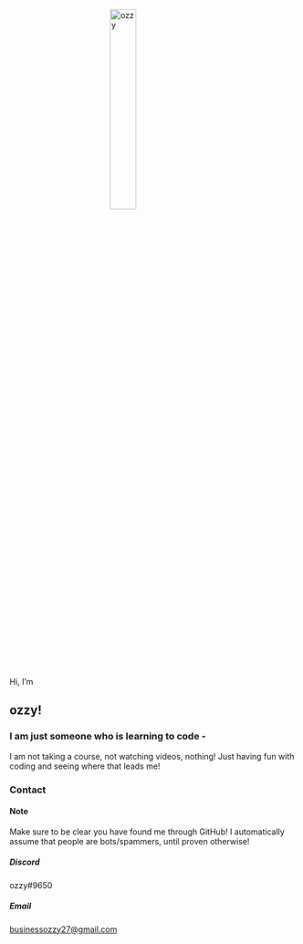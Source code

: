 <img 
    style="display: block; 
           margin-left: auto;
           margin-right: auto;
           width: 30%;"
    src="[https://markdown.land/wp-content/uploads/2021/06/markdown-512px.png](https://raw.githubusercontent.com/ozzyDev27/ozzyDev27/master/ozzyLogo.png)" 
    alt="ozzy">
</img>
Hi, I’m 
## ozzy!
### I am just someone who is learning to code -
I am not taking a course, not watching videos, nothing! Just having fun with coding and seeing where that leads me!
### Contact
#### Note
Make sure to be clear you have found me through GitHub! I automatically assume that people are bots/spammers, until proven otherwise!
##### Discord
ozzy#9650
##### Email
businessozzy27@gmail.com
